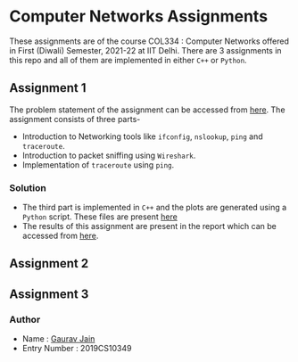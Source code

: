 # Computer Networks Assignments
These assignments are of the course COL334 : Computer Networks offered in First (Diwali) Semester, 2021-22 at IIT Delhi. There are 3 assignments in this repo and all of them are implemented in either ```C++``` or ```Python```.

## Assignment 1
The problem statement of the assignment can be accessed from [here](./A1/COL334_A1_PS.pdf). The assignment consists of three parts-
* Introduction to Networking tools like ```ifconfig```, ```nslookup```, ```ping``` and ```traceroute```. 
* Introduction to packet sniffing using ```Wireshark```. 
* Implementation of ```traceroute``` using ```ping```.

### Solution
* The third part is implemented in ```C++``` and the plots are generated using a ```Python``` script. These files are present [here](./A1/)
* The results of this assignment are present in the report which can be accessed from [here](./A1/COL334_A1_Report.pdf). 

## Assignment 2

## Assignment 3

### Author
* Name : [Gaurav Jain](https://github.com/GAURAV-28/)
* Entry Number : 2019CS10349